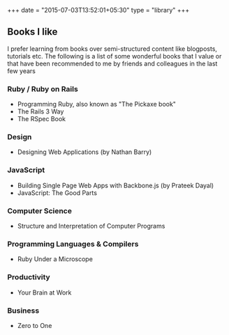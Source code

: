 +++
date = "2015-07-03T13:52:01+05:30"
type = "library"
+++

## Books I like

I prefer learning from books over semi-structured content like blogposts, tutorials etc. The following is a list of some wonderful books that I value or that have been recommended to me by friends and colleagues in the last few years

### Ruby / Ruby on Rails

- Programming Ruby, also known as "The Pickaxe book"
- The Rails 3 Way
- The RSpec Book

### Design

- Designing Web Applications (by Nathan Barry)

### JavaScript

- Building Single Page Web Apps with Backbone.js (by Prateek Dayal)
- JavaScript: The Good Parts

### Computer Science

- Structure and Interpretation of Computer Programs

### Programming Languages & Compilers

- Ruby Under a Microscope

### Productivity

- Your Brain at Work

### Business

- Zero to One

